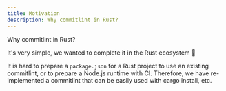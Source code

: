 ```yaml
---
title: Motivation
description: Why commitlint in Rust?
---
```


Why commitlint in Rust?

It's very simple, we wanted to complete it in the Rust ecosystem 🚀

It is hard to prepare a `package.json` for a Rust project to use an existing commitlint, or to prepare a Node.js runtime with CI.
Therefore, we have re-implemented a commitlint that can be easily used with cargo install, etc.
